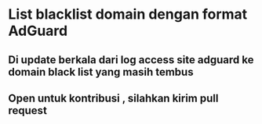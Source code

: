 # List blacklist domain dengan format AdGuard
## Di update berkala dari log access site adguard ke domain black list yang masih tembus
## Open untuk kontribusi , silahkan kirim pull request
